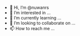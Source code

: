 - 👋 Hi, I’m @nuwanrs
- 👀 I’m interested in ...
- 🌱 I’m currently learning ...
- 💞️ I’m looking to collaborate on ...
- 📫 How to reach me ...

<!---
nuwanrs/nuwanrs is a ✨ special ✨ repository because its `README.md` (this file) appears on your GitHub profile.
You can click the Preview link to take a look at your changes.
--->
